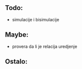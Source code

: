 ## Todo:

* simulacije i bisimulacije

## Maybe:

* provera da li je relacija uredjenje

## Ostalo:
